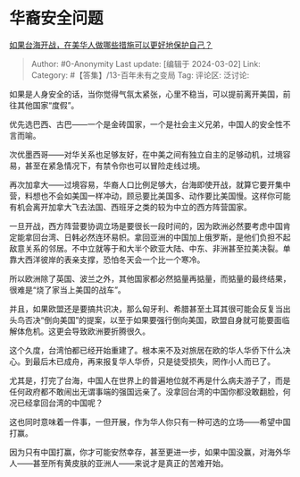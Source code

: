 # 华裔安全问题
[如果台海开战，在美华人做哪些措施可以更好地保护自己？](https://www.zhihu.com/question/645341440/answer/3415505017)

> Author: #0-Anonymity
> Last update: [编辑于 2024-03-02]
> Link:
> Category: #【答集】/13-百年未有之变局 
> Tag: 
> 评论区:
> 泛讨论:

如果是人身安全的话，当你觉得气氛太紧张，心里不稳当，可以提前离开美国，前往其他国家“度假”。

优先选巴西、古巴——一个是金砖国家，一个是社会主义兄弟，中国人的安全性不言而喻。

次优墨西哥——对华关系也足够友好，在中美之间有独立自主的足够动机，过境容易，甚至在紧急情况下，有禁令你也可以冒险走线过境。

再次加拿大——过境容易，华裔人口比例足够大，台海即使开战，就算它要开集中营，料想也不会如美国一样冲动，顾忌要比美国多、动作要比美国慢。这样你可能有机会离开加拿大飞去法国、西班牙之类的较为中立的西方阵营国家。

一旦开战，西方阵营要协调立场是要很长一段时间的，因为欧洲必然要考虑中国肯定能拿回台湾、日韩必然连环易帜。拿回亚洲的中国加上俄罗斯，是他们负担不起敌意关系的邻居。不中立就等于和大半个欧亚大陆、中东、非洲甚至拉美决裂。单靠大西洋彼岸的表亲支撑，恐怕冬天会一个比一个寒冷。

所以欧洲除了英国、波兰之外，其他国家都必然掂量再掂量，而掂量的最终结果，很难是“烧了家当上美国的战车”。

并且，如果欧盟还是要搞共识决，那么匈牙利、希腊甚至土耳其很可能会反复当出头鸟否决“倒向美国”的提案，以至于如果要强行倒向美国，欧盟自身就可能要面临解体危机。这更会导致欧洲要折腾很久。

这个久度，台湾怕都已经开始重建了。根本来不及对旅居在欧的华人华侨下什么决心。到最后木已成舟，再来报复华人华侨，只是徒受损失，罔作小人而已了。

尤其是，打完了台海，中国人在世界上的普遍地位就不再是什么病夫游子了，而是任何政府都不敢闹出无谓事端的强国远亲了。没拿回台湾的中国你都没敢翻脸，何况已经拿回台湾的中国呢？

这也同时意味着一件事，一但开展，作为华人你只有一种可选的立场——希望中国打赢。

因为只有中国打赢，你才可能安然幸存，甚至更进一步，如果中国没赢，对海外华人——甚至所有黄皮肤的亚洲人——来说才是真正的苦难开始。